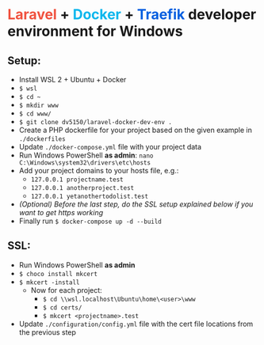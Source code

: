 # <span style="color: #F05340;">Laravel</span> + <span style="color: #0db7ed;">Docker</span> + <span style="color: #0060E0;">Traefik</span> developer environment for Windows

## Setup:
- Install WSL 2 + Ubuntu + Docker
- `$ wsl`
- `$ cd ~`
- `$ mkdir www`
- `$ cd www/`
- `$ git clone dv5150/laravel-docker-dev-env .`
- Create a PHP dockerfile for your project based on the given example in `./dockerfiles`
- Update `./docker-compose.yml` file with your project data
- Run Windows PowerShell __as admin__: `nano C:\Windows\system32\drivers\etc\hosts`
- Add your project domains to your hosts file, e.g.:
    - `127.0.0.1 projectname.test`
    - `127.0.0.1 anotherproject.test`
    - `127.0.0.1 yetanothertodolist.test`
- *(Optional) Before the last step, do the SSL setup explained below if you want to get https working*
- Finally run `$ docker-compose up -d --build`

## SSL:
- Run Windows PowerShell __as admin__
- `$ choco install mkcert`
- `$ mkcert -install`
  - Now for each project:
    - `$ cd \\wsl.localhost\Ubuntu\home\<user>\www`
    - `$ cd certs/`
    - `$ mkcert <projectname>.test`
- Update `./configuration/config.yml` file with the cert file locations from the previous step